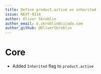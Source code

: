 ```yaml
---
title: Define product.active as inherited
issue: NEXT-9314
author: Oliver Skroblin
author_email: o.skroblin@cicada.com 
author_github: @OliverSkroblin
---
```

# Core
* Added `Inherited` flag to `product.active`  
